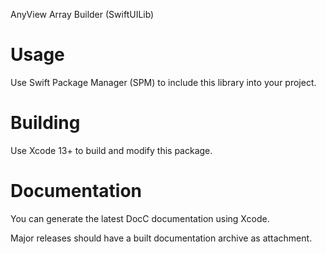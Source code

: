AnyView Array Builder (SwiftUILib)

# Usage

Use Swift Package Manager (SPM) to include this library into your project.

# Building

Use Xcode 13+ to build and modify this package.

# Documentation

You can generate the latest DocC documentation using Xcode.

Major releases should have a built documentation archive as attachment.
